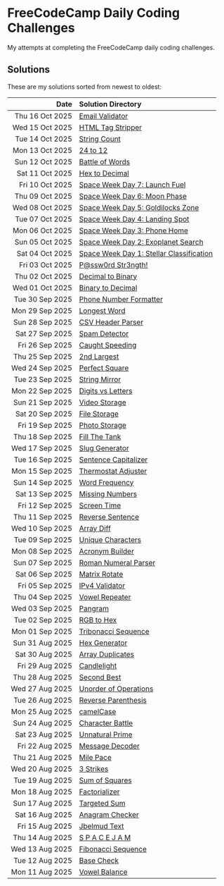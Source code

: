 # FreeCodeCamp Daily Coding Challenges

My attempts at completing the FreeCodeCamp daily coding challenges.

## Solutions

These are my solutions sorted from newest to oldest:

| Date            | Solution Directory |
| --------------: | :----------------- |
| Thu 16 Oct 2025 | [Email Validator](https://github.com/clintonkopotic/FreeCodeCampDailyCodingChallenges/tree/f17b0654e4c34165d79624ddef3b462ccc6e9e48/2025/10/16%20-%20Email%20Validator) |
| Wed 15 Oct 2025 | [HTML Tag Stripper](https://github.com/clintonkopotic/FreeCodeCampDailyCodingChallenges/tree/508dd02631d63c37b505133ec7c2a26aad928723/2025/10/15%20-%20HTML%20Tag%20Stripper) |
| Tue 14 Oct 2025 | [String Count](https://github.com/clintonkopotic/FreeCodeCampDailyCodingChallenges/tree/6e14d96158e1fa47d058084225a74d02be6eb861/2025/10/14%20-%20String%20Count) |
| Mon 13 Oct 2025 | [24 to 12](https://github.com/clintonkopotic/FreeCodeCampDailyCodingChallenges/tree/f79c630973a8f674b42e9856b99dbfefa2bf6e9f/2025/10/13%20-%2024%20to%2012) |
| Sun 12 Oct 2025 | [Battle of Words](https://github.com/clintonkopotic/FreeCodeCampDailyCodingChallenges/tree/3a55216916f2aaab6fbb63ec426e14aaee9d4cf3/2025/10/12%20-%20Battle%20of%20Words) |
| Sat 11 Oct 2025 | [Hex to Decimal](https://github.com/clintonkopotic/FreeCodeCampDailyCodingChallenges/tree/686d5fae548880531798c1df7f0de22c83e85f48/2025/10/11%20-%20Hex%20to%20Decimal) |
| Fri 10 Oct 2025 | [Space Week Day 7: Launch Fuel](https://github.com/clintonkopotic/FreeCodeCampDailyCodingChallenges/tree/ce7345e163268f6fa75281e45654d3a632f81d52/2025/10/10%20-%20Space%20Week%20Day%207_%20Launch%20Fuel) |
| Thu 09 Oct 2025 | [Space Week Day 6: Moon Phase](https://github.com/clintonkopotic/FreeCodeCampDailyCodingChallenges/tree/eacaa2a85b15ce2ba580fdac8f9c1b9901fc9332/2025/10/09%20-%20Space%20Week%20Day%206_%20Moon%20Phase) |
| Wed 08 Oct 2025 | [Space Week Day 5: Goldilocks Zone](https://github.com/clintonkopotic/FreeCodeCampDailyCodingChallenges/tree/eacaa2a85b15ce2ba580fdac8f9c1b9901fc9332/2025/10/08%20-%20Space%20Week%20Day%205_%20Goldilocks%20Zone) |
| Tue 07 Oct 2025 | [Space Week Day 4: Landing Spot](https://github.com/clintonkopotic/FreeCodeCampDailyCodingChallenges/tree/a64532f00421c5d9b00df49e638a59e8e005c46b/2025/10/07%20-%20Space%20Week%20Day%204_%20Landing%20Spot) |
| Mon 06 Oct 2025 | [Space Week Day 3: Phone Home](https://github.com/clintonkopotic/FreeCodeCampDailyCodingChallenges/tree/8c559c4b4a1ea46858299dd3106758cdb2f584df/2025/10/06%20-%20Space%20Week%20Day%203_%20Phone%20Home) |
| Sun 05 Oct 2025 | [Space Week Day 2: Exoplanet Search](https://github.com/clintonkopotic/FreeCodeCampDailyCodingChallenges/tree/0d8fb191820e28e3099bdfd9788d40fc27caf0fb/2025/10/05%20-%20Space%20Week%20Day%202_%20Exoplanet%20Search) |
| Sat 04 Oct 2025 | [Space Week Day 1: Stellar Classification](https://github.com/clintonkopotic/FreeCodeCampDailyCodingChallenges/tree/d28987e07eeacb23d8d7e60ce2d8384c51f8bf2a/2025/10/04%20-%20Space%20Week%20Day%201_%20Stellar%20Classification) |
| Fri 03 Oct 2025 | [P@ssw0rd Str3ngth!](https://github.com/clintonkopotic/FreeCodeCampDailyCodingChallenges/tree/f21a1e9ebd62d1c5cf22e6a875ee3602a419ce4d/2025/10/03%20-%20P%40ssw0rd%20Str3ngth!) |
| Thu 02 Oct 2025 | [Decimal to Binary](https://github.com/clintonkopotic/FreeCodeCampDailyCodingChallenges/tree/f3634e53c647c0c02f02607c2c38e0fbdecb313b/2025/10/02%20-%20Decimal%20to%20Binary) |
| Wed 01 Oct 2025 | [Binary to Decimal](https://github.com/clintonkopotic/FreeCodeCampDailyCodingChallenges/tree/648e21a7cae882e05bcd3340eced345776004611/2025/10/01%20-%20Binary%20to%20Decimal) |
| Tue 30 Sep 2025 | [Phone Number Formatter](https://github.com/clintonkopotic/FreeCodeCampDailyCodingChallenges/tree/0e99dad26e1c8bfe413a529d53b9e36b6f9f2795/2025/09/30%20-%20Phone%20Number%20Formatter) |
| Mon 29 Sep 2025 | [Longest Word](https://github.com/clintonkopotic/FreeCodeCampDailyCodingChallenges/tree/28f0f54410ec0703b0534829fea0a7709bcf505d/2025/09/29%20-%20Longest%20Word) |
| Sun 28 Sep 2025 | [CSV Header Parser](https://github.com/clintonkopotic/FreeCodeCampDailyCodingChallenges/tree/df92a366b603b670a906999f29efc57e390bef11/2025/09/28%20-%20CSV%20Header%20Parser) |
| Sat 27 Sep 2025 | [Spam Detector](https://github.com/clintonkopotic/FreeCodeCampDailyCodingChallenges/tree/8bd0ff4f908cc80238269b79c926e1480345fd5a/2025/09/27%20-%20Spam%20Detector) |
| Fri 26 Sep 2025 | [Caught Speeding](https://github.com/clintonkopotic/FreeCodeCampDailyCodingChallenges/tree/453695bc4f44dbaef9d11cf6b5ecdabc518ce66b/2025/09/26%20-%20Caught%20Speeding) |
| Thu 25 Sep 2025 | [2nd Largest](https://github.com/clintonkopotic/FreeCodeCampDailyCodingChallenges/tree/20c7e031b04bffc84697945a909da3c9113eef1a/2025/09/25%20-%202nd%20Largest) |
| Wed 24 Sep 2025 | [Perfect Square](https://github.com/clintonkopotic/FreeCodeCampDailyCodingChallenges/tree/4acf0a33f906031b3cc8a4de10fd9098c92acd86/2025/09/24%20-%20Perfect%20Square) |
| Tue 23 Sep 2025 | [String Mirror](https://github.com/clintonkopotic/FreeCodeCampDailyCodingChallenges/tree/1039a3216e7f93e740e57116a4db522064350bf9/2025/09/23%20-%20String%20Mirror) |
| Mon 22 Sep 2025 | [Digits vs Letters](https://github.com/clintonkopotic/FreeCodeCampDailyCodingChallenges/tree/74365a7f83e61b0709764f3dc0bd5b6a758d9087/2025/09/22%20-%20Digits%20vs%20Letters) |
| Sun 21 Sep 2025 | [Video Storage](https://github.com/clintonkopotic/FreeCodeCampDailyCodingChallenges/tree/0bffe108c116687782047a3c01d6d03d67981bf1/2025/09/21%20-%20Video%20Storage) |
| Sat 20 Sep 2025 | [File Storage](https://github.com/clintonkopotic/FreeCodeCampDailyCodingChallenges/tree/c0e99815a7a97dc429c37dccc54b095c246b4c4a/2025/09/20%20-%20File%20Storage) |
| Fri 19 Sep 2025 | [Photo Storage](https://github.com/clintonkopotic/FreeCodeCampDailyCodingChallenges/tree/46697b06adb9767c1732370416beaaf23970a7d8/2025/09/19%20-%20Photo%20Storage) |
| Thu 18 Sep 2025 | [Fill The Tank](https://github.com/clintonkopotic/FreeCodeCampDailyCodingChallenges/tree/63278971db71c9d48c45bd7a79515bf745495e1a/2025/09/18%20-%20Fill%20The%20Tank) |
| Wed 17 Sep 2025 | [Slug Generator](https://github.com/clintonkopotic/FreeCodeCampDailyCodingChallenges/tree/aa59e761d559d8e734ffc2c54880998da7520753/2025/09/17%20-%20Slug%20Generator) |
| Tue 16 Sep 2025 | [Sentence Capitalizer](https://github.com/clintonkopotic/FreeCodeCampDailyCodingChallenges/tree/1a32f3c84bb80ef7bbbaa7bb4c27d8d64a51c6e4/2025/09/16%20-%20Sentence%20Capitalizer) |
| Mon 15 Sep 2025 | [Thermostat Adjuster](https://github.com/clintonkopotic/FreeCodeCampDailyCodingChallenges/tree/2e73a42aaf568d33db31fbc99da3b97212757d14/2025/09/15%20-%20Thermostat%20Adjuster) |
| Sun 14 Sep 2025 | [Word Frequency](https://github.com/clintonkopotic/FreeCodeCampDailyCodingChallenges/tree/c59cf857d3b99258f5e06eecdaa625f859151b3d/2025/09/14%20-%20Word%20Frequency) |
| Sat 13 Sep 2025 | [Missing Numbers](https://github.com/clintonkopotic/FreeCodeCampDailyCodingChallenges/tree/db525d9c1b54b5a48af67880f7aa40fe7640ea9c/2025/09/13%20-%20Missing%20Numbers) |
| Fri 12 Sep 2025 | [Screen Time](https://github.com/clintonkopotic/FreeCodeCampDailyCodingChallenges/tree/bc8f8d3a73aef8bda4280d958b784c5ba2c3f3f7/2025/09/12%20-%20Screen%20Time) |
| Thu 11 Sep 2025 | [Reverse Sentence](https://github.com/clintonkopotic/FreeCodeCampDailyCodingChallenges/tree/5cd511a129eb7ff97774003ac3eba7fae33364cc/2025/09/11%20-%20Reverse%20Sentence) |
| Wed 10 Sep 2025 | [Array Diff](https://github.com/clintonkopotic/FreeCodeCampDailyCodingChallenges/tree/3b69e74f8299f98db75e66313b14a4608e084c5f/2025/09/10%20-%20Array%20Diff) |
| Tue 09 Sep 2025 | [Unique Characters](https://github.com/clintonkopotic/FreeCodeCampDailyCodingChallenges/tree/ff6a7c63de8279af1963b590116f5a870fbf0f7f/2025/09/09%20-%20Unique%20Characters) |
| Mon 08 Sep 2025 | [Acronym Builder](https://github.com/clintonkopotic/FreeCodeCampDailyCodingChallenges/tree/ff6a7c63de8279af1963b590116f5a870fbf0f7f/2025/09/08%20-%20Acronym%20Builder) |
| Sun 07 Sep 2025 | [Roman Numeral Parser](https://github.com/clintonkopotic/FreeCodeCampDailyCodingChallenges/tree/ff6a7c63de8279af1963b590116f5a870fbf0f7f/2025/09/07%20-%20Roman%20Numeral%20Parser) |
| Sat 06 Sep 2025 | [Matrix Rotate](https://github.com/clintonkopotic/FreeCodeCampDailyCodingChallenges/tree/3f21c5b5ed3802b01c0d4377c0e0b73c7f03e229/2025/09/06%20-%20Matrix%20Rotate) |
| Fri 05 Sep 2025 | [IPv4 Validator](https://github.com/clintonkopotic/FreeCodeCampDailyCodingChallenges/tree/e486d2924f6ae7fd17defc11e1c131297ae8a31f/2025/09/05%20-%20IPv4%20Validator) |
| Thu 04 Sep 2025 | [Vowel Repeater](https://github.com/clintonkopotic/FreeCodeCampDailyCodingChallenges/tree/967b8387e5fb105e000c3781da463efefd76c2b9/2025/09/04%20-%20Vowel%20Repeater) |
| Wed 03 Sep 2025 | [Pangram](https://github.com/clintonkopotic/FreeCodeCampDailyCodingChallenges/tree/46697b06adb9767c1732370416beaaf23970a7d8/2025/09/03%20-%20Pangram) |
| Tue 02 Sep 2025 | [RGB to Hex](https://github.com/clintonkopotic/FreeCodeCampDailyCodingChallenges/tree/212e11dbfb2880608d5eebe56c5743644d360a89/2025/09/02%20-%20RGB%20to%20Hex) |
| Mon 01 Sep 2025 | [Tribonacci Sequence](https://github.com/clintonkopotic/FreeCodeCampDailyCodingChallenges/tree/cd084ea76b513ba199dac6a61fb637c17adb7aa4/2025/09/01%20-%20Tribonacci%20Sequence) |
| Sun 31 Aug 2025 | [Hex Generator](https://github.com/clintonkopotic/FreeCodeCampDailyCodingChallenges/tree/ad5ac08d3c8f68b31562fff9acfc814150d5a1cb/2025/08/31%20-%20Hex%20Generator) |
| Sat 30 Aug 2025 | [Array Duplicates](https://github.com/clintonkopotic/FreeCodeCampDailyCodingChallenges/tree/7163a45756b031cefda848bd7e22530a6854ba18/2025/08/30%20-%20Array%20Duplicates) |
| Fri 29 Aug 2025 | [Candlelight](https://github.com/clintonkopotic/FreeCodeCampDailyCodingChallenges/tree/8fafbfa322278717ba8ebea0faf48fa6559f397d/2025/08/29%20-%20Candlelight) |
| Thu 28 Aug 2025 | [Second Best](https://github.com/clintonkopotic/FreeCodeCampDailyCodingChallenges/tree/6794392752a54e539e23cd0095ec5a6a8f9e8c23/2025/08/28%20-%20Second%20Best) |
| Wed 27 Aug 2025 | [Unorder of Operations](https://github.com/clintonkopotic/FreeCodeCampDailyCodingChallenges/tree/4c3bdd28d985e32233da707615a0250dbf1b0351/2025/08/27%20-%20Unorder%20of%20Operations) |
| Tue 26 Aug 2025 | [Reverse Parenthesis](https://github.com/clintonkopotic/FreeCodeCampDailyCodingChallenges/tree/d18e853fafdb436a13c35adc77b62768f8153e90/2025/08/26%20-%20Reverse%20Parenthesis) |
| Mon 25 Aug 2025 | [camelCase](https://github.com/clintonkopotic/FreeCodeCampDailyCodingChallenges/tree/ac828b473b5e9c6950fb4b80aab8ed7fda5f8598/2025/08/25%20-%20camelCase) |
| Sun 24 Aug 2025 | [Character Battle](https://github.com/clintonkopotic/FreeCodeCampDailyCodingChallenges/tree/edecc80471237f493d5cb8c2446ccaaf6dae95be/2025/08/24%20-%20Character%20Battle) |
| Sat 23 Aug 2025 | [Unnatural Prime](https://github.com/clintonkopotic/FreeCodeCampDailyCodingChallenges/tree/c12c1a1a47c222d6cf42b0f0bc08ad93fd3a9e5e/2025/08/23%20-%20Unnatural%20Prime) |
| Fri 22 Aug 2025 | [Message Decoder](https://github.com/clintonkopotic/FreeCodeCampDailyCodingChallenges/tree/e1bc51517c638fa41b83e6f34a05412a9cc22adb/2025/08/22%20-%20Message%20Decoder) |
| Thu 21 Aug 2025 | [Mile Pace](https://github.com/clintonkopotic/FreeCodeCampDailyCodingChallenges/tree/e6aafa2e0cb034388223da13d953143ac125e042/2025/08/21%20-%20Mile%20Pace) |
| Wed 20 Aug 2025 | [3 Strikes](https://github.com/clintonkopotic/FreeCodeCampDailyCodingChallenges/tree/fddb0be94c86dc9e1410be82b259a8fc0cd8f8d2/2025/08/20%20-%203%20Strikes) |
| Tue 19 Aug 2025 | [Sum of Squares](https://github.com/clintonkopotic/FreeCodeCampDailyCodingChallenges/tree/8c6290c6eb5b0c982afaf428f9998edb13af1ba2/2025/08/19%20-%20Sum%20of%20Squares) |
| Mon 18 Aug 2025 | [Factorializer](https://github.com/clintonkopotic/FreeCodeCampDailyCodingChallenges/tree/c298bb3657a948080d9af73a52f33f696b70052a/2025/08/18%20-%20Factorializer) |
| Sun 17 Aug 2025 | [Targeted Sum](https://github.com/clintonkopotic/FreeCodeCampDailyCodingChallenges/tree/745b6976eec2444f281ac157e010d84e091cec2f/2025/08/17%20-%20Targeted%20Sum) |
| Sat 16 Aug 2025 | [Anagram Checker](https://github.com/clintonkopotic/FreeCodeCampDailyCodingChallenges/tree/811d271443376a60efd307a0b2367d34ad84ac3b/2025/08/16%20-%20Anagram%20Checker) |
| Fri 15 Aug 2025 | [Jbelmud Text](https://github.com/clintonkopotic/FreeCodeCampDailyCodingChallenges/tree/d8f6b4168cf736f0668def6a2481a9578cfb4907/2025/08/15%20-%20Jbelmud%20Text) |
| Thu 14 Aug 2025 | [S P A C E J A M](https://github.com/clintonkopotic/FreeCodeCampDailyCodingChallenges/tree/439a29d2273c6a1cb42c6b622b7a0c6ae6c5921e/2025/08/14%20-%20S%20P%20A%20C%20E%20J%20A%20M) |
| Wed 13 Aug 2025 | [Fibonacci Sequence](https://github.com/clintonkopotic/FreeCodeCampDailyCodingChallenges/tree/a46c5608e904e4f65ff201961ad152365dd25020/2025/08/13%20-%20Fibonacci%20Sequence) |
| Tue 12 Aug 2025 | [Base Check](https://github.com/clintonkopotic/FreeCodeCampDailyCodingChallenges/tree/b4f3bea9649d5ebcbaeae01f4697edb88be1edd9/2025/08/12%20-%20Base%20Check) |
| Mon 11 Aug 2025 | [Vowel Balance](https://github.com/clintonkopotic/FreeCodeCampDailyCodingChallenges/tree/552b69bb1a97e59e1632b434652eeed5027da830/2025/08/11%20-%20Vowel%20Balance) |

